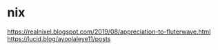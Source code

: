 # nix
https://realnixel.blogspot.com/2019/08/appreciation-to-fluterwave.html
https://lucid.blog/ayoolaleye11/posts
